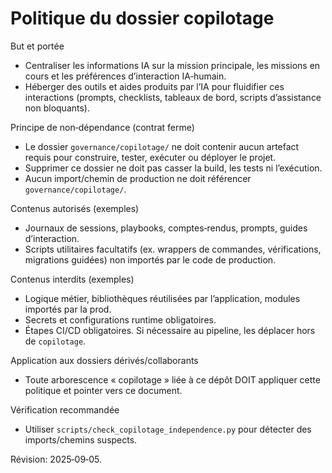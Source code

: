# Politique du dossier copilotage

But et portée
- Centraliser les informations IA sur la mission principale, les missions en cours et les préférences d’interaction IA‑humain.
- Héberger des outils et aides produits par l’IA pour fluidifier ces interactions (prompts, checklists, tableaux de bord, scripts d’assistance non bloquants).

Principe de non‑dépendance (contrat ferme)
- Le dossier `governance/copilotage/` ne doit contenir aucun artefact requis pour construire, tester, exécuter ou déployer le projet.
- Supprimer ce dossier ne doit pas casser la build, les tests ni l’exécution.
- Aucun import/chemin de production ne doit référencer `governance/copilotage/`.

Contenus autorisés (exemples)
- Journaux de sessions, playbooks, comptes‑rendus, prompts, guides d’interaction.
- Scripts utilitaires facultatifs (ex. wrappers de commandes, vérifications, migrations guidées) non importés par le code de production.

Contenus interdits (exemples)
- Logique métier, bibliothèques réutilisées par l’application, modules importés par la prod.
- Secrets et configurations runtime obligatoires.
- Étapes CI/CD obligatoires. Si nécessaire au pipeline, les déplacer hors de `copilotage`.

Application aux dossiers dérivés/collaborants
- Toute arborescence « copilotage » liée à ce dépôt DOIT appliquer cette politique et pointer vers ce document.

Vérification recommandée
- Utiliser `scripts/check_copilotage_independence.py` pour détecter des imports/chemins suspects.

Révision: 2025‑09‑05.
